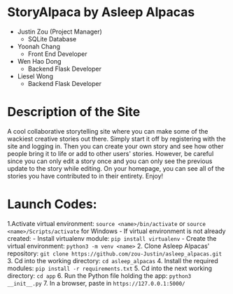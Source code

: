 # StoryAlpaca by Asleep Alpacas

* Justin Zou (Project Manager)
  * SQLite Database
* Yoonah Chang
  * Front End Developer
* Wen Hao Dong
  * Backend Flask Developer
* Liesel Wong
  * Backend Flask Developer

# Description of the Site
A cool collaborative storytelling site where you can make some of the wackiest creative stories out there. Simply start it off by registering with the site and logging in. Then you can create your own story and see how other people bring it to life or add to other users' stories. However, be careful since you can only edit a story once and you can only see the previous update to the story while editing. On your homepage, you can see all of the stories you have contributed to in their entirety. Enjoy!




# Launch Codes:

1.Activate virtual environment: `source <name>/bin/activate` or `source <name>/Scripts/activate` for Windows
     - If virtual environment is not already created:
        - Install virtualenv module: `pip install virtualenv`
        - Create the virtual environment: `python3 -m venv <name>`
2. Clone Asleep Alpacas' repository: `git clone https://github.com/zou-Justin/asleep_alpacas.git`
3. Cd into the working directory: `cd asleep_alpacas`
4. Install the required modules: `pip install -r requirements.txt`
5. Cd into the next working directory: `cd app`
6. Run the Python file holding the app: `python3 __init__.py`
7. In a browser, paste in `https://127.0.0.1:5000/`
